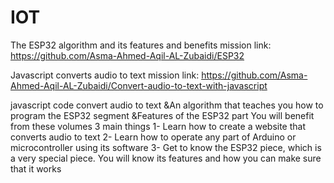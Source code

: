 # IOT

The ESP32 algorithm and its features and benefits mission link:
https://github.com/Asma-Ahmed-Aqil-AL-Zubaidi/ESP32

Javascript converts audio to text mission link:
https://github.com/Asma-Ahmed-Aqil-AL-Zubaidi/Convert-audio-to-text-with-javascript





javascript code convert audio to text &amp;An algorithm that teaches you how to program the ESP32 segment &amp;Features of the ESP32 part
You will benefit from these volumes 3 main things
1- Learn how to create a website that converts audio to text
2- Learn how to operate any part of Arduino or microcontroller using its software
3- Get to know the ESP32 piece, which is a very special piece. You will know its features and how you can make sure that it works
